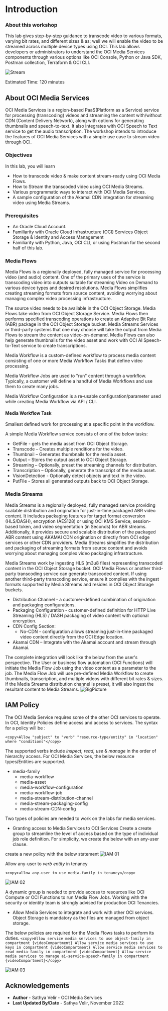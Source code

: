 # Introduction

### About this workshop

This lab gives step-by-step guidance to transcode video to various formats, varying bit rates, and different sizes & as; well we will enable the video to be streamed across multiple device types using OCI. This lab allows developers or administrators to understand the OCI Media Services components through various options like OCI Console, Python or Java SDK, Postman collection, Terraform & OCI CLI.

![Stream](images/introduction.png " ")

Estimated Time: 120 minutes

## About OCI Media Services

OCI Media Services is a region-based PaaS(Platform as a Service) service for processing (transcoding) videos and streaming the content with/without CDN (Content Delivery Network), along with options for generating thumbnails and speech-to-text. It also integrates with OCI Speech to Text service to get the audio transcription. The workshop intends to introduce the features of OCI Media Services with a simple use case to stream video through OCI.

### Objectives

In this lab, you will learn

- How to transcode video & make content stream-ready using OCI Media Flows.
- How to Stream the transcoded video using OCI Media Streams.
- Various programmatic ways to interact with OCI Media Services. 
- A sample configuration of the Akamai CDN integration for streaming video using Media Streams.

### Prerequisites

- An Oracle Cloud Account.
- Familiarity with Oracle Cloud Infrastructure (OCI) Services Object Storage & Identity and Access Management
- Familiarity with Python, Java, OCI CLI, or using Postman for the second half of this lab.



### Media Flows

Media Flows is a regionally deployed, fully managed service for processing video (and audio) content. One of the primary uses of the service is transcoding video into outputs suitable for streaming Video on Demand to various device types and desired resolutions. Media Flows simplifies creating streaming formats from source content, avoiding worrying about managing complex video processing infrastructure.

The source video needs to be available in the OCI Object Storage. Media Flows take video from OCI Object Storage Service. Media Flows then performs specified transcoding operations to create an Adaptive Bit Rate (ABR) package in the OCI Object Storage bucket. Media Streams Services or third-party systems that one may choose will take the output from Media Flows to stream the content as video-on-demand. Media Flows can also help generate thumbnails for the video asset and work with OCI AI Speech-to-Text service to create transcriptions.

Media Workflow is a custom-defined workflow to process media content consisting of one or more Media Workflow Tasks that define video processing.

Media Workflow Jobs are used to "run" content through a workflow. Typically, a customer will define a handful of Media Workflows and use them to create many jobs.

Media Workflow Configuration is a re-usable configuration/parameter used while creating Media Workflow via API / CLI.

#### Media Workflow Task

Smallest defined work for processing at a specific point in the workflow.
  
A simple Media Workflow service consists of one of the below tasks: 
-  GetFile - gets the media asset from OCI Object Storage.
-  Transcode – Creates multiple renditions for the video.
-  Thumbnail – Generates thumbnails for the media asset.
-  Output – Stores the output asset to OCI Object Storage. 
-  Streaming – Optionally, preset the streaming channels for distribution.  
-  Transcription – Optionally, generate the transcript of the media asset.
-  VisionDetection - Optionally detect objects and text in the video.
-  PutFile - Stores all generated outputs back to OCI Object Storage.
 
### Media Streams

Media Streams is a regionally deployed, fully managed service providing scalable distribution and origination for just-in-time packaged ABR video content. It includes packaging features for target format conversion (HLS/DASH), encryption (AES128) or using OCI KMS Service, session-based token, and video segmentation (in Seconds) for ABR streams. Additionally, it provides secure and scalable distribution of the packaged ABR content using AKAMAI CDN origination or directly from OCI edge services or other CDN providers.   Media Streams simplifies the distribution and packaging of streaming formats from source content and avoids worrying about managing complex video packaging infrastructure.

Media Streams work by ingesting HLS (m3u8 files) representing transcoded content in the OCI Object Storage bucket. OCI Media Flows or another third-party transcoding service can generate transcoded content. If using another third-party transcoding service, ensure it complies with the ingest formats supported by Media Streams and resides in OCI Object Storage buckets. 

-  Distribution Channel - a customer-defined combination of origination and packaging configurations.  
-  Packaging Configuration - customer-defined definition for HTTP Live Streaming (HLS) / DASH packaging of video content with optional encryption.
-  CDN Config Section:  
     - No-CDN - configuration allows streaming just-in-time packaged video content directly from the OCI Edge location.
  - Akamai CDN – Integrate with the Akamai account and stream through Akamai.


The complete integration will look like the below from the user's perspective. The User or business flow automation (OCI Functions) will initiate the Media Flow Job using the video content as a parameter to the job. The Media Flow Job will use pre-defined Media Workflow to create thumbnails, transcription, and multiple videos with different bit rates & sizes. If the Media Streams distribution channel is preset, it will also ingest the resultant content to Media Streams. 
![BigPicture](images/big-picture.png " ")


  
## IAM Policy

The OCI Media Service requires some of the other OCI services to operate.
In OCI, Identity Policies define access and access to services. 
The syntax for a policy will be :

```
<copy>Allow "subject" to "verb" "resource-type/entity" in "location" where "conditions"</copy>
```
The supported verbs include *inspect, read, use* & *manage* in the order of hierarchy access.
For OCI Media Services, the below resource types/Entities are supported.
- media-family
    - media-workflow
    - media-asset
    - media-workflow-configuration
    - media-workflow-job
    - media-stream-distribution-channel
    - media-stream-packaging-config
    - media-stream-CDN-config

Two types of policies are needed to work on the labs for media services.

- Granting access to Media Services to OCI Services
Create a create group to streamline the level of access based on the type of individual job role definition.
For simplicity, we create the below with an any-user clause.

create a new policy with the below statement
![IAM 01](images/iam-policy.png " ")

Allow any-user to *verb* *entity* in tenancy

  ```
  <copy>allow any-user to use media-family in tenancy</copy>
  ```
  ![IAM 02](images/iam-add-policy.png " ")

A dynamic group is needed to provide access to resources like OCI Compute or OCI Functions to run Media Flow Jobs. 
Working with the security or identity team is strongly advised for production OCI Tenancies. 

- Allow Media Services to integrate and work with other OCI services. 
Object Storage is mandatory as the files are managed from object storage.

The below policies are required for the Media Flows tasks to perform its duties. 
    ```
      <copy>Allow service media services to use object-family in compartment {videoCompartment}
      Allow service media services to use keys in compartment {videoCompartment}
      Allow service media services to read media-family in compartment {videoCompartment}
      Allow service media services to manage ai-service-speech-family in compartment {videoCompartment}</copy>
    ```
  
  ![IAM 03](images/iam-add-policy-all.png " ")

## Acknowledgements
- **Author** - Sathya Velir - OCI Media Services
- **Last Updated By/Date** - Sathya Velir, November 2022